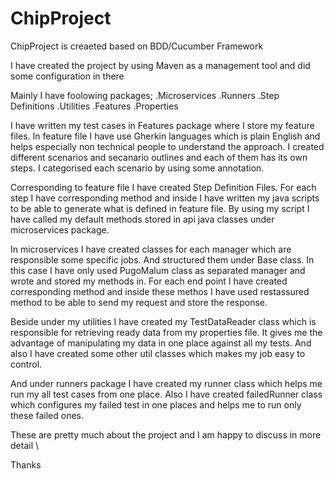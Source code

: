 # ChipProject

ChipProject is creaeted based on BDD/Cucumber Framework

I have created the project by using Maven as a management tool and did some configuration in there

Mainly I have foolowing packages;
.Microservices
.Runners
.Step Definitions
.Utilities
.Features
.Properties 

I have written my test cases in Features package where I store my feature files. 
In feature file I have use Gherkin languages which is plain English and helps especially non technical people to understand the approach.
I created different scenarios and secanario outlines and each of them has its own steps. I categorised each scenario by using some annotation.

Corresponding to feature file I have created Step Definition Files. 
For each step I have corresponding method and inside I have written my java scripts to be able to generate what is defined in feature file. 
By using my script I have called my default methods stored in api java classes under microservices package.

In microservices I have created classes for each manager which are responsible some specific jobs. And structured them under Base class.
In this case I have only used PugoMalum class as separated manager and wrote and stored my methods in. 
For each end point I have created corresponding method and inside these methos I have used restassured method to be able to send my request and store the response.

Beside under my utilities I have created my TestDataReader class which is responsible for retrieving ready data from my properties file. 
It gives me the advantage of manipulating my data in one place against all my tests. And also I have created some other util classes which makes my job easy to control.

And under runners package I have created my runner class which helps me run my all test cases from one place. 
Also I have created failedRunner class which configures my failed test in one places and helps me to run only these failed ones.

These are pretty much about the project and I am happy to discuss in more detail \

Thanks


